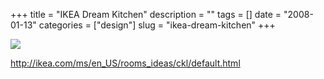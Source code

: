 +++
title = "IKEA Dream Kitchen"
description = ""
tags = []
date = "2008-01-13"
categories = ["design"]
slug = "ikea-dream-kitchen"
+++


 

  <div id="screens-thumbs" class="clearfix">
    <div class="txt-center" id="design-submission"><a href="http://ikea.com/ms/en_US/rooms_ideas/ckl/default.html"><img id='bluga-thumbnail-1145' class='bluga-thumbnail large' src='//konigi.com/media/bluga/
wt47f2822f06eae_0.jpg'/></a></div>  
  </div>   
<p><a href="http://ikea.com/ms/en_US/rooms_ideas/ckl/default.html">http://ikea.com/ms/en_US/rooms_ideas/ckl/default.html</a></p>




